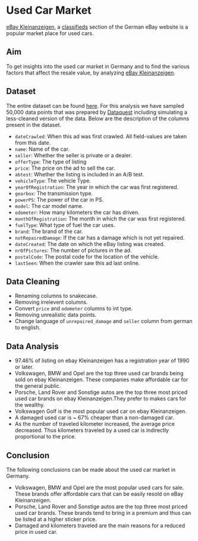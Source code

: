 # Used Car Market

[eBay Kleinanzeigen](https://www.ebay-kleinanzeigen.de/), a [classifieds](https://en.wikipedia.org/wiki/Classified_advertising) section of the German eBay website is a popular market place for used cars. 

## Aim

To get insights into the used car market in Germany and to find the various factors that affect the
resale value, by analyzing [eBay Kleinanzeigen](https://www.ebay-kleinanzeigen.de/).

## Dataset

The entire dataset can be found [here](https://data.world/data-society/used-cars-data). For this analysis we have sampled 50,000 data points that was prepared by [Dataquest](https://www.dataquest.io/) including simulating a less-cleaned version of the data. Below are the description of the columns present in the dataset.

* `dateCrawled`: When this ad was first crawled. All field-values are taken from this date.
* `name`: Name of the car.
* `seller`: Whether the seller is private or a dealer.
* `offerType`: The type of listing
* `price`: The price on the ad to sell the car.
* `abtest`: Whether the listing is included in an A/B test.
* `vehicleType`: The vehicle Type.
* `yearOfRegistration`: The year in which the car was first registered.
* `gearbox`: The transmission type.
* `powerPS`: The power of the car in PS.
* `model`: The car model name.
* `odometer`: How many kilometers the car has driven.
* `monthOfRegistration`: The month in which the car was first registered.
* `fuelType`: What type of fuel the car uses.
* `brand`: The brand of the car.
* `notRepairedDamage`: If the car has a damage which is not yet repaired.
* `dateCreated`: The date on which the eBay listing was created.
* `nrOfPictures`: The number of pictures in the ad.
* `postalCode`: The postal code for the location of the vehicle.
* `lastSeen`: When the crawler saw this ad last online.

## Data Cleaning

* Renaming columns to snakecase.
* Removing irrelevent columns.
* Convert `price` and `odometer` columns to int type.
* Removing unrealistic data points.
* Change language of `unrepaired_damage` and `seller` column from german to english.

## Data Analysis

* 97.46% of listing on ebay Kleinanzeigen has a registration year of 1990 or later.
* Volkswagen, BMW and Opel are the top three used car brands being sold on ebay Kleinanzeigen. These companies make affordable car for the general public.
* Porsche, Land Rover and Sonstige autos are the top three most priced used car brands on ebay Kleinanzeigen.They prefer to makes cars for the wealthy.
* Volkswagen Golf is the most popular used car on ebay Kleinanzeigen.
* A damaged used car is ~ 67% cheaper than a non-damaged car.
* As the number of traveled kilometer increased, the average price decreased. Thus kilometers traveled by a used car is indirectly proportional to the price.

## Conclusion

The following conclusions can be made about the used car market in Germany.

* Volkswagen, BMW and Opel are the most popular used cars for sale. These brands offer affordable cars that can be easily resold on eBay Kleinanzeigen.
* Porsche, Land Rover and Sonstige autos are the top three most priced used car brands. These brands tend to bring in a premium and thus can be listed at a higher sticker price.
* Damaged and kilometers traveled are the main reasons for a reduced price in used car.  
